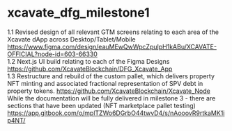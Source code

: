 # xcavate_dfg_milestone1

1.1 Revised design of all relevant GTM screens relating to each area of the Xcavate dApp across Desktop/Tablet/Mobile </br>
https://www.figma.com/design/eauMEwQwWpcZpuIpH1kABu/XCAVATE-OFFICIAL?node-id=603-66330<br>
1.2 Next.js UI build relating to each of the Figma Designs </br>
https://github.com/XcavateBlockchain/DFG_Xcavate_App<br>
1.3 Restructure and rebuild of the custom pallet, which delivers property NFT minting and associated fractional representation of SPV debt in property tokens.
https://github.com/XcavateBlockchain/Xcavate_Node<br>
While the documentation will be fully delivered in milestone 3 - there are sections that have been updated (NFT marketplace pallet testing)<br>
https://app.gitbook.com/o/mplTZWo6DGrbO44twvD4/s/nAooovR9rtkaMK1ip4NT/
